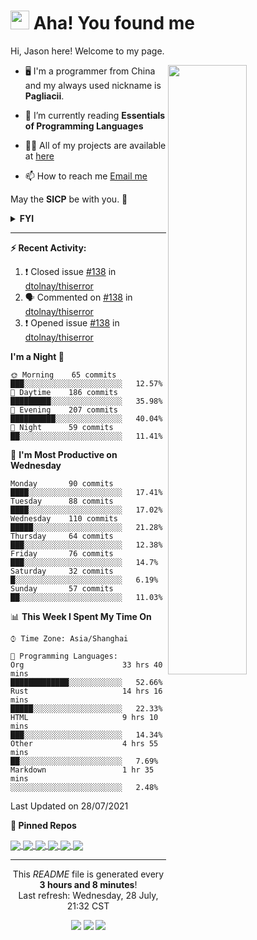 <h1><img src="https://emojis.slackmojis.com/emojis/images/1612999083/12510/kirby_dance.gif?1612999083" width="30"/> Aha! You found me</h1>

Hi, Jason here! Welcome to my page.

[<img align="right" width="50%" src="https://github-readme-stats.vercel.app/api?username=pagliacii&count_private=true&show_icons=true&theme=tokyonight&custom_title=GitHub%20Stats"/>](https://metrics.lecoq.io/pagliacii?template=classic)

- 🖥️ I'm a programmer from China and my always used nickname is **Pagliacii**.

- 🌱 I’m currently reading **Essentials of Programming Languages**

- 👨‍💻 All of my projects are available at [here](https://github.com/Pagliacii?tab=repositories&type=source)

- 📫 How to reach me <a href="mailto:huangmianrui0310@gmail.com">Email me</a>

May the **SICP** be with you. 🧙

<details>
<summary><b>FYI</b></summary>
If you are curious to know what the nickname means, it came from a movie named Watchmen. Its original word is "Pagliacci", and I misspelled it "Pagliacii".
</details>

---

**:zap: Recent Activity:**

<!--START_SECTION:activity-->
1. ❗️ Closed issue [#138](https://github.com/dtolnay/thiserror/issues/138) in [dtolnay/thiserror](https://github.com/dtolnay/thiserror)
2. 🗣 Commented on [#138](https://github.com/dtolnay/thiserror/issues/138) in [dtolnay/thiserror](https://github.com/dtolnay/thiserror)
3. ❗️ Opened issue [#138](https://github.com/dtolnay/thiserror/issues/138) in [dtolnay/thiserror](https://github.com/dtolnay/thiserror)
<!--END_SECTION:activity-->

<!--START_SECTION:waka-->
**I'm a Night 🦉** 

```text
🌞 Morning    65 commits     ███░░░░░░░░░░░░░░░░░░░░░░   12.57% 
🌆 Daytime    186 commits    █████████░░░░░░░░░░░░░░░░   35.98% 
🌃 Evening    207 commits    ██████████░░░░░░░░░░░░░░░   40.04% 
🌙 Night      59 commits     ██░░░░░░░░░░░░░░░░░░░░░░░   11.41%

```
📅 **I'm Most Productive on Wednesday** 

```text
Monday       90 commits     ████░░░░░░░░░░░░░░░░░░░░░   17.41% 
Tuesday      88 commits     ████░░░░░░░░░░░░░░░░░░░░░   17.02% 
Wednesday    110 commits    █████░░░░░░░░░░░░░░░░░░░░   21.28% 
Thursday     64 commits     ███░░░░░░░░░░░░░░░░░░░░░░   12.38% 
Friday       76 commits     ███░░░░░░░░░░░░░░░░░░░░░░   14.7% 
Saturday     32 commits     █░░░░░░░░░░░░░░░░░░░░░░░░   6.19% 
Sunday       57 commits     ██░░░░░░░░░░░░░░░░░░░░░░░   11.03%

```


📊 **This Week I Spent My Time On** 

```text
⌚︎ Time Zone: Asia/Shanghai

💬 Programming Languages: 
Org                      33 hrs 40 mins      █████████████░░░░░░░░░░░░   52.66% 
Rust                     14 hrs 16 mins      █████░░░░░░░░░░░░░░░░░░░░   22.33% 
HTML                     9 hrs 10 mins       ███░░░░░░░░░░░░░░░░░░░░░░   14.34% 
Other                    4 hrs 55 mins       ██░░░░░░░░░░░░░░░░░░░░░░░   7.69% 
Markdown                 1 hr 35 mins        ░░░░░░░░░░░░░░░░░░░░░░░░░   2.48%

```


 Last Updated on 28/07/2021
<!--END_SECTION:waka-->

**:pushpin: Pinned Repos**

<a href="https://github.com/Pagliacii/sicp-reg-machine">
  <img align="center" src="https://github-readme-stats.vercel.app/api/pin/?username=Pagliacii&repo=sicp-reg-machine" />
</a>
<a href="https://github.com/Pagliacii/dotfiles">
  <img align="center" src="https://github-readme-stats.vercel.app/api/pin/?username=Pagliacii&repo=my-sicp-solutions" />
</a>
<a href="https://github.com/Pagliacii/QuickSSH">
  <img align="center" src="https://github-readme-stats.vercel.app/api/pin/?username=Pagliacii&repo=QuickSSH" />
</a>
<a href="https://github.com/Pagliacii/useless-swf-player">
  <img align="center" src="https://github-readme-stats.vercel.app/api/pin/?username=Pagliacii&repo=useless-swf-player" />
</a>
<a href="https://github.com/Pagliacii/dotfiles">
  <img align="center" src="https://github-readme-stats.vercel.app/api/pin/?username=Pagliacii&repo=dotfiles" />
</a>
<a href="https://github.com/Pagliacii/dmenu">
  <img align="center" src="https://github-readme-stats.vercel.app/api/pin/?username=Pagliacii&repo=dmenu" />
</a>

---

<p align="center">This <i>README</i> file is generated every <b>3 hours and 8 minutes</b>!<br/>Last refresh: Wednesday, 28 July, 21:32 CST<br/></p>
<div align="center">
  <img src="https://github.com/Pagliacii/Pagliacii/actions/workflows/update-github-activity.yml/badge.svg">
  <img src="https://github.com/Pagliacii/Pagliacii/actions/workflows/update-wakatime-stats.yml/badge.svg">
  <img src="https://github.com/Pagliacii/Pagliacii/actions/workflows/update-refresh-time.yml/badge.svg">
</div>
